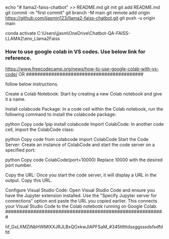 echo "# llama2-faiss-chatbot" >> README.md
git init
git add README.md
git commit -m "first commit"
git branch -M main
git remote add origin https://github.com/jjasmin123/llama2-faiss-chatbot.git
git push -u origin main

conda activate C:\Users\jjasm\OneDrive\Chatbot-QA-FAISS-LLAMA2\env_Llama2Faiss

### How to use google colab in VS codes. Use below link for reference.
https://www.freecodecamp.org/news/how-to-use-google-colab-with-vs-code/ OR
##########################################

follow below instructions.

Create a Colab Notebook: Start by creating a new Colab notebook and give it a name.

Install colabcode Package: In a code cell within the Colab notebook, run the following command to install the colabcode package:

python
Copy code
!pip install colabcode
Import ColabCode: In another code cell, import the ColabCode class:

python
Copy code
from colabcode import ColabCode
Start the Code Server: Create an instance of ColabCode and start the code server on a specified port:

python
Copy code
ColabCode(port=10000)
Replace 10000 with the desired port number.

Copy the URL: Once you start the code server, it will display a URL in the output. Copy this URL.

Configure Visual Studio Code: Open Visual Studio Code and ensure you have the Jupyter extension installed. Use the "Specify Jupyter server for connections" option and paste the URL you copied earlier. This connects your Visual Studio Code to the Colab notebook running on Google Colab.
#########################################################




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_#345tttttdssggsssdsfsdfdfd


